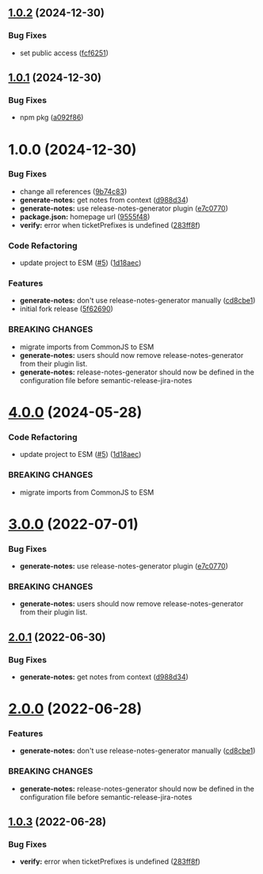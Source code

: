## [1.0.2](https://github.com/davidspek/semantic-release-jira-notes/compare/v1.0.1...v1.0.2) (2024-12-30)


### Bug Fixes

* set public access ([fcf6251](https://github.com/davidspek/semantic-release-jira-notes/commit/fcf6251c88f391085b93498a1a7f44cecff08933))

## [1.0.1](https://github.com/davidspek/semantic-release-jira-notes/compare/v1.0.0...v1.0.1) (2024-12-30)


### Bug Fixes

* npm pkg ([a092f86](https://github.com/davidspek/semantic-release-jira-notes/commit/a092f86aa1905ca677f80dfdfaa69f9952ac741f))

# 1.0.0 (2024-12-30)


### Bug Fixes

* change all references ([9b74c83](https://github.com/davidspek/semantic-release-jira-notes/commit/9b74c83359e41c3419809bde6f7af80e8faa76c0))
* **generate-notes:** get notes from context ([d988d34](https://github.com/davidspek/semantic-release-jira-notes/commit/d988d345e63626ef0662d1a759a2b44a70ce59c6))
* **generate-notes:** use release-notes-generator plugin ([e7c0770](https://github.com/davidspek/semantic-release-jira-notes/commit/e7c0770d88727f397ddb62083598c3541a92239f))
* **package.json:** homepage url ([9555f48](https://github.com/davidspek/semantic-release-jira-notes/commit/9555f48881246917f802e64d46f9b519e6424efe))
* **verify:** error when ticketPrefixes is undefined ([283ff8f](https://github.com/davidspek/semantic-release-jira-notes/commit/283ff8f96fb7778a701871381b49d9eda0420b5b))


### Code Refactoring

* update project to ESM ([#5](https://github.com/davidspek/semantic-release-jira-notes/issues/5)) ([1d18aec](https://github.com/davidspek/semantic-release-jira-notes/commit/1d18aecf617dc7363a854a58577c2fcf4197016d))


### Features

* **generate-notes:** don't use release-notes-generator manually ([cd8cbe1](https://github.com/davidspek/semantic-release-jira-notes/commit/cd8cbe1ef89ede9608afdafde7c75a4a1e9c5ed5))
* initial fork release ([5f62690](https://github.com/davidspek/semantic-release-jira-notes/commit/5f62690cda01638d20be6d42fd350585c3352a1b))


### BREAKING CHANGES

* migrate imports from CommonJS to ESM
* **generate-notes:** users should now remove release-notes-generator
from their plugin list.
* **generate-notes:** release-notes-generator should now be defined in the
configuration file before semantic-release-jira-notes

# [4.0.0](https://github.com/iamludal/semantic-release-jira-notes/compare/3.0.0...4.0.0) (2024-05-28)


### Code Refactoring

* update project to ESM ([#5](https://github.com/iamludal/semantic-release-jira-notes/issues/5)) ([1d18aec](https://github.com/iamludal/semantic-release-jira-notes/commit/1d18aecf617dc7363a854a58577c2fcf4197016d))


### BREAKING CHANGES

* migrate imports from CommonJS to ESM

# [3.0.0](https://github.com/iamludal/semantic-release-jira-notes/compare/2.0.1...3.0.0) (2022-07-01)


### Bug Fixes

* **generate-notes:** use release-notes-generator plugin ([e7c0770](https://github.com/iamludal/semantic-release-jira-notes/commit/e7c0770d88727f397ddb62083598c3541a92239f))


### BREAKING CHANGES

* **generate-notes:** users should now remove release-notes-generator
from their plugin list.

## [2.0.1](https://github.com/iamludal/semantic-release-jira-notes/compare/2.0.0...2.0.1) (2022-06-30)


### Bug Fixes

* **generate-notes:** get notes from context ([d988d34](https://github.com/iamludal/semantic-release-jira-notes/commit/d988d345e63626ef0662d1a759a2b44a70ce59c6))

# [2.0.0](https://github.com/iamludal/semantic-release-jira-notes/compare/1.0.3...2.0.0) (2022-06-28)


### Features

* **generate-notes:** don't use release-notes-generator manually ([cd8cbe1](https://github.com/iamludal/semantic-release-jira-notes/commit/cd8cbe1ef89ede9608afdafde7c75a4a1e9c5ed5))


### BREAKING CHANGES

* **generate-notes:** release-notes-generator should now be defined in the
configuration file before semantic-release-jira-notes

## [1.0.3](https://github.com/iamludal/semantic-release-jira-notes/compare/1.0.2...1.0.3) (2022-06-28)


### Bug Fixes

* **verify:** error when ticketPrefixes is undefined ([283ff8f](https://github.com/iamludal/semantic-release-jira-notes/commit/283ff8f96fb7778a701871381b49d9eda0420b5b))

